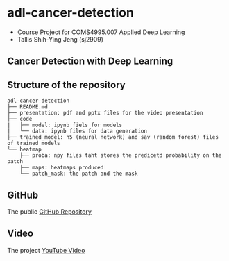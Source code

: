# adl-cancer-detection

- Course Project for COMS4995.007 Applied Deep Learning
- Tallis Shih-Ying Jeng (sj2909)

## Cancer Detection with Deep Learning

## Structure of the repository
```
adl-cancer-detection
├── README.md
├── presentation: pdf and pptx files for the video presentation
├── code
|	├── model: ipynb fiels for models
|	└── data: ipynb files for data generation
├── trained_model: h5 (neural network) and sav (random forest) files of trained models
└── heatmap
	├── proba: npy files taht stores the predicetd probability on the patch
	├── maps: heatmaps produced
	└── patch_mask: the patch and the mask
```
## GitHub
The public [GitHub Repository](https://github.com/JengTallis/adl-cancer-detection)

## Video
The project [YouTube Video](https://youtu.be/ITjs99j0P14)


